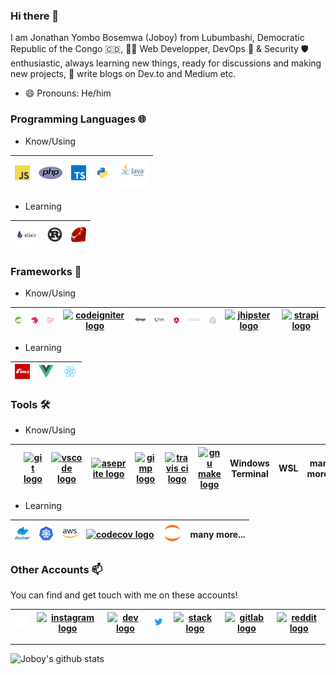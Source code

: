 ### Hi there 👋

I am Jonathan Yombo Bosemwa (Joboy) from Lubumbashi, Democratic Republic of the Congo 🇨🇩, 👨‍💻 Web Developper, DevOps 🚀 & Security 🛡️ enthusiastic, always learning new things, ready for discussions and making new projects, 📖 write blogs on Dev.to and Medium etc.

- 😄 Pronouns: He/him

### Programming Languages 🌐

- Know/Using

| [<img src="https://raw.githubusercontent.com/github/explore/80688e429a7d4ef2fca1e82350fe8e3517d3494d/topics/javascript/javascript.png" alt="js logo" width="24">](https://developer.mozilla.org/en-US/docs/Web/JavaScript)  | [<img src="https://raw.githubusercontent.com/github/explore/ccc16358ac4530c6a69b1b80c7223cd2744dea83/topics/php/php.png" alt="php logo" width="38">](https://php.net/)  | [<img src="https://raw.githubusercontent.com/github/explore/80688e429a7d4ef2fca1e82350fe8e3517d3494d/topics/typescript/typescript.png" alt="typescript logo" width="24">](https://www.typescriptlang.org/)  | [<img src="https://raw.githubusercontent.com/github/explore/80688e429a7d4ef2fca1e82350fe8e3517d3494d/topics/python/python.png" alt="python logo" width="24">](https://www.python.org/) | [<img src="https://raw.githubusercontent.com/github/explore/80688e429a7d4ef2fca1e82350fe8e3517d3494d/topics/java/java.png" alt="java logo" width="48">](https://docs.oracle.com/en/java/)
|---|---|---|---|---|

- Learning

| [<img src="https://raw.githubusercontent.com/github/explore/d106aa3f6fa091ab80ab5c8cf0d931baff3caaea/topics/elixir/elixir.png" alt="elixir logo" width="38">](https://elixir-lang.org/) |  [<img src="https://raw.githubusercontent.com/github/explore/80688e429a7d4ef2fca1e82350fe8e3517d3494d/topics/rust/rust.png" alt="rust logo" width="24">](https://www.rust-lang.org/) | [<img src="https://raw.githubusercontent.com/github/explore/80688e429a7d4ef2fca1e82350fe8e3517d3494d/topics/ruby/ruby.png" alt="ruby logo" width="24">](https://www.ruby-lang.org/en/)
|---|---|---|

### Frameworks 🧰

- Know/Using

| [<img src="https://raw.githubusercontent.com/github/explore/80688e429a7d4ef2fca1e82350fe8e3517d3494d/topics/spring-boot/spring-boot.png" alt="spring logo" width="24">](https://spring.io/) | [<img src="https://raw.githubusercontent.com/github/explore/37c71fdca4e12086faf8c7009793d2eb588c914e/topics/nestjs/nestjs.png" alt="nest logo" width="24">](https://nestjs.com/) | [<img src="https://raw.githubusercontent.com/github/explore/56a826d05cf762b2b50ecbe7d492a839b04f3fbf/topics/laravel/laravel.png" alt="laravel logo" width="24">](https://laravel.com/) | [<img src="https://external-content.duckduckgo.com/ip3/codeigniter.com.ico" alt="codeigniter logo" width="24">](https://codeigniter.com/) | [<img src="https://raw.githubusercontent.com/github/explore/80688e429a7d4ef2fca1e82350fe8e3517d3494d/topics/django/django.png" alt="django logo" width="32">](https://www.djangoproject.com/) | [<img src="https://raw.githubusercontent.com/github/explore/80688e429a7d4ef2fca1e82350fe8e3517d3494d/topics/flask/flask.png" alt="flask logo" width="32">](https://flask.palletsprojects.com/) |[<img src="https://raw.githubusercontent.com/github/explore/80688e429a7d4ef2fca1e82350fe8e3517d3494d/topics/angular/angular.png" alt="angular logo" width="24">](https://angular.io/) | [<img src="https://raw.githubusercontent.com/github/explore/80688e429a7d4ef2fca1e82350fe8e3517d3494d/topics/express/express.png" alt="express logo" width="38">](https://expressjs.com/) | [<img src="https://raw.githubusercontent.com/github/explore/80688e429a7d4ef2fca1e82350fe8e3517d3494d/topics/electron/electron.png" alt="electron logo" width="24">](https://electronjs.org/) | [<img src="https://duckduckgo.com/i/53dd4f57.png" alt="jhipster logo" width="32">](https://www.jhipster.tech/) | [<img src="https://strapi.io/assets/strapi-logo.svg" alt="strapi logo" width="48">](https://strapi.io/)
|---|---|---|---|---|---|---|---|---|---|---|

- Learning

 | [<img src="https://raw.githubusercontent.com/github/explore/80688e429a7d4ef2fca1e82350fe8e3517d3494d/topics/rails/rails.png" alt="rails logo" width="24">](https://guides.rubyonrails.org/) | [<img alt="vue logo" src="https://raw.githubusercontent.com/github/explore/80688e429a7d4ef2fca1e82350fe8e3517d3494d/topics/vue/vue.png" width="24">](https://vuejs.org/) | [<img src="https://raw.githubusercontent.com/github/explore/80688e429a7d4ef2fca1e82350fe8e3517d3494d/topics/react/react.png" alt="react logo" width="24">](https://reactjs.org/)
 |---|---|---|

### Tools 🛠️

- Know/Using

| [<img src="https://raw.githubusercontent.com/Delta456/Delta456/master/img/actions.png" alt="actions logo" width="24">](https://github.com/features/actions) | [<img src="https://raw.githubusercontent.com/Delta456/Delta456/master/img/git.png" alt="git logo" width="24">](https://git-scm.com/) | [<img src="https://raw.githubusercontent.com/Delta456/Delta456/master/img/vscode.png" alt="vscode logo" width="24">](https://code.visualstudio.com/) | [<img src="https://raw.githubusercontent.com/Delta456/Delta456/master/img/aseprite.png" alt="aseprite logo" width="24">](https://www.aseprite.org/) | [<img src="https://raw.githubusercontent.com/Delta456/Delta456/master/img/gimp.png" alt="gimp logo" width="24">](https://www.gimp.org/)  |  [<img src="https://raw.githubusercontent.com/Delta456/Delta456/master/img/travis_ci.png" alt="travis ci logo" width="24">](https://travis-ci.org/) | [<img src="https://raw.githubusercontent.com/Delta456/Delta456/master/img/gnu_make.png" alt="gnu make logo" width="24">](https://www.gnu.org/software/make/manual/make.html)| Windows Terminal | WSL | many more...
|---|---|---|---|---|---|---|---|---|---|

- Learning

| [<img src="https://raw.githubusercontent.com/github/explore/80688e429a7d4ef2fca1e82350fe8e3517d3494d/topics/docker/docker.png" alt="docker logo" width="24">](https://www.docker.com/) |[<img src="https://raw.githubusercontent.com/github/explore/80688e429a7d4ef2fca1e82350fe8e3517d3494d/topics/kubernetes/kubernetes.png" alt="kubernetes logo" width="24">](https://kubernetes.io/) | [<img src="https://raw.githubusercontent.com/Delta456/Delta456/master/img/aws.png" alt="aws logo" width="24">](https://aws.amazon.com/) | [<img src="https://raw.githubusercontent.com/Delta456/Delta456/master/img/codecov.png" alt="codecov logo" width="24">](https://codecov.io/)| [<img src="https://raw.githubusercontent.com/Delta456/Delta456/master/img/jupyter_notebook.png" alt="jupyter notebook logo" width="30">](https://jupyter.org/)| many more...
|---|---|---|---|---|---|

### Other Accounts 📫

You can find and get touch with me on these accounts!

| [<img src="https://raw.githubusercontent.com/Delta456/Delta456/master/img/github.png" alt="github logo" width="34">](https://github.com/ljoboy) | [<img src="https://raw.githubusercontent.com/Delta456/Delta456/master/img/instagram.jpg" alt="instagram logo" width="24">](https://www.instagram.com/ljoboy/) | [<img src="https://raw.githubusercontent.com/Delta456/Delta456/master/img/dev.png" alt="dev logo" width="24">](https://dev.to/ljoboy)| [<img src="https://raw.githubusercontent.com/Delta456/Delta456/master/img/twitter.png" alt="twitter logo" width="34">](https://twitter.com/ljoboy1322) | [<img src="https://raw.githubusercontent.com/Delta456/Delta456/master/img/stack.svg" alt="stack logo" width="24">](https://stackoverflow.com/users/8334664/ljoboy) | [<img src="https://raw.githubusercontent.com/Delta456/Delta456/master/img/gitlab.png" alt="gitlab logo" width="24">](https://gitlab.com/ljoboy) | [<img src="https://raw.githubusercontent.com/Delta456/Delta456/master/img/reddit.jpg" alt="reddit logo" width="24">](https://www.reddit.com/user/ljoboy)
|---|---|---|---|---|---|---|

---
![Joboy's github stats](https://github-readme-stats.vercel.app/api?username=ljoboy&show_icons=true&hide_border=true)

<br><br><br>
